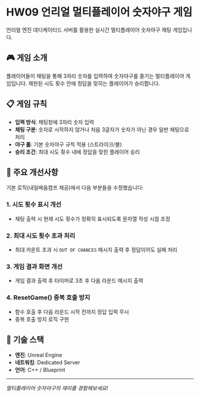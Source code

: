# HW09 언리얼 멀티플레이어 숫자야구 게임

언리얼 엔진 데디케이티드 서버를 활용한 실시간 멀티플레이어 숫자야구 채팅 게임입니다.

## 🎮 게임 소개

플레이어들이 채팅을 통해 3자리 숫자를 입력하여 숫자야구를 즐기는 멀티플레이어 게임입니다. 제한된 시도 횟수 안에 정답을 맞히는 플레이어가 승리합니다.

## 📋 게임 규칙

- **입력 방식**: 채팅창에 3자리 숫자 입력
- **채팅 구분**: 숫자로 시작하지 않거나 처음 3글자가 숫자가 아닌 경우 일반 채팅으로 처리
- **야구 룰**: 기본 숫자야구 규칙 적용 (스트라이크/볼)
- **승리 조건**: 최대 시도 횟수 내에 정답을 맞힌 플레이어 승리

## 🔧 주요 개선사항

기본 로직(내일배움캠프 제공)에서 다음 부분들을 수정했습니다:

### 1. 시도 횟수 표시 개선
- 채팅 출력 시 현재 시도 횟수가 정확히 표시되도록 문자열 작성 시점 조정

### 2. 최대 시도 횟수 초과 처리
- 최대 카운트 초과 시 `OUT OF CHANCES` 메시지 출력 후 정답이어도 실패 처리

### 3. 게임 결과 화면 개선
- 게임 결과 출력 후 타이머로 3초 후 다음 라운드 메시지 출력

### 4. ResetGame() 중복 호출 방지
- 함수 호출 후 다음 라운드 시작 전까지 정답 입력 무시
- 중복 호출 방지 로직 구현

## 🚀 기술 스택

- **엔진**: Unreal Engine
- **네트워킹**: Dedicated Server
- **언어**: C++ / Blueprint

---

*멀티플레이어 숫자야구의 재미를 경험해보세요!*
